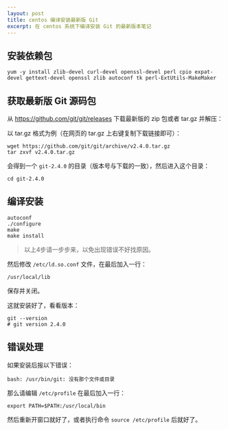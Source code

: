 ```yaml
---
layout: post
title: centos 编译安装最新版 Git
excerpt: 在 centos 系统下编译安装 Git 的最新版本笔记
---
```


## 安装依赖包

```shell
yum -y install zlib-devel curl-devel openssl-devel perl cpio expat-devel gettext-devel openssl zlib autoconf tk perl-ExtUtils-MakeMaker
```

## 获取最新版 Git 源码包

从 https://github.com/git/git/releases 下载最新版的 zip 包或者 tar.gz 并解压：

以 tar.gz 格式为例（在网页的 tar.gz 上右键复制下载链接即可）：

```shell
wget https://github.com/git/git/archive/v2.4.0.tar.gz
tar zxvf v2.4.0.tar.gz
```

会得到一个 `git-2.4.0` 的目录（版本号与下载的一致），然后进入这个目录：

```shell
cd git-2.4.0
```

## 编译安装

```shell
autoconf
./configure
make
make install
```

> 以上4步请一步步来，以免出现错误不好找原因。

然后修改 `/etc/ld.so.conf` 文件，在最后加入一行：

```shell
/usr/local/lib
```

保存并关闭。

这就安装好了，看看版本：

```shell
git --version
# git version 2.4.0
```

## 错误处理

如果安装后报以下错误：

```shell
bash: /usr/bin/git: 没有那个文件或目录
```

那么请编辑 `/etc/profile` 在最后加入一行：

```shell
export PATH=$PATH:/usr/local/bin
```

然后重新开窗口就好了，或者执行命令 `source /etc/profile` 后就好了。